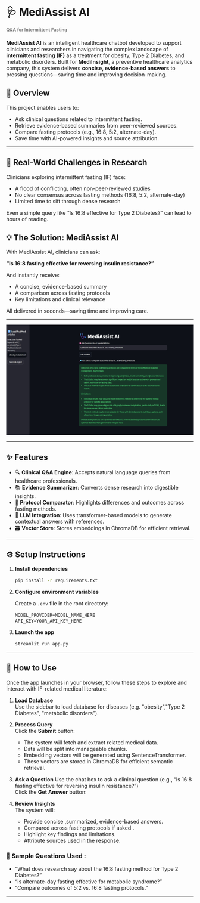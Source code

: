 # 🩺 MediAssist AI <p style='font-size:12px; color:gray;'> Q&A for Intermittent Fasting </p>


**MediAssist AI** is an intelligent healthcare chatbot developed to support clinicians and researchers in navigating the complex landscape of **intermittent fasting (IF)** as a treatment for obesity, Type 2 Diabetes, and metabolic disorders. Built for **MediInsight**, a preventive healthcare analytics company, this system delivers **concise, evidence-based answers** to pressing questions—saving time and improving decision-making.

## 🚀 Overview

This project enables users to:
- Ask clinical questions related to intermittent fasting.
- Retrieve evidence-based summaries from peer-reviewed sources.
- Compare fasting protocols (e.g., 16:8, 5:2, alternate-day).
- Save time with AI-powered insights and source attribution.

---
## 🚨 Real-World Challenges in Research

Clinicians exploring intermittent fasting (IF) face:

- A flood of conflicting, often non-peer-reviewed studies  
- No clear consensus across fasting methods (16:8, 5:2, alternate-day)  
- Limited time to sift through dense research  

Even a simple query like “Is 16:8 effective for Type 2 Diabetes?” can lead to hours of reading.

## 💡 The Solution: MediAssist AI

With MediAssist AI, clinicians can ask:

**“Is 16:8 fasting effective for reversing insulin resistance?”**

And instantly receive:

- A concise, evidence-based summary  
- A comparison across fasting protocols  
- Key limitations and clinical relevance  

All delivered in seconds—saving time and improving care.


---

![Product Screenshot](image.jpeg)

---


## ✨ Features

- 🔍 **Clinical Q&A Engine**: Accepts natural language queries from healthcare professionals.
- 📚 **Evidence Summarizer**: Converts dense research into digestible insights.
- 🧭 **Protocol Comparator**: Highlights differences and outcomes across fasting methods.
- 🧠 **LLM Integration**: Uses transformer-based models to generate contextual answers with references.
- 🗃️ **Vector Store**: Stores embeddings in ChromaDB for efficient retrieval.

---

## ⚙️ Setup Instructions

1. **Install dependencies**
    ```bash
    pip install -r requirements.txt
    ```

2. **Configure environment variables**

    Create a `.env` file in the root directory:
    ```env
    MODEL_PROVIDER=MODEL_NAME_HERE
    API_KEY=YOUR_API_KEY_HERE
    ```

3. **Launch the app**
    ```bash
    streamlit run app.py
    ```

---

## 🧪 How to Use

Once the app launches in your browser, follow these steps to explore and interact with IF-related medical literature:

1. **Load Database**  
   Use the sidebar to load database for diseases (e.g. "obesity","Type 2 Diabetes", "metabolic disorders").
2. **Process Query**  
   Click the **Submit** button:
   - The system will fetch and extract related medical data.
   - Data will be split into manageable chunks.
   - Embedding vectors will be generated using SentenceTransformer.
   - These vectors are stored in ChromaDB for efficient semantic retrieval.

3. **Ask a Question** 
   Use the chat box to ask a clinical question (e.g., “Is 16:8 fasting effective for reversing insulin resistance?”)<br>
   Click the **Get Answer** button:

4. **Review Insights**  
   The system will:
   - Provide concise ,summarized, evidence-based answers.
   - Compared across fasting protocols if asked .
   - Highlight key findings and limitations.
   - Attribute sources used in the response.

### 🧪 Sample Questions Used :

  - “What does research say about the 16:8 fasting method for Type 2 Diabetes?”
  - “Is alternate-day fasting effective for metabolic syndrome?”
  - “Compare outcomes of 5:2 vs. 16:8 fasting protocols.”

---
